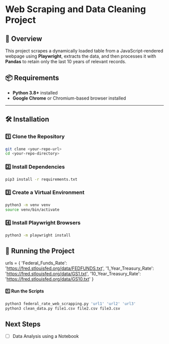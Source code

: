 # Web Scraping and Data Cleaning Project

## 📌 Overview
This project scrapes a dynamically loaded table from a JavaScript-rendered webpage using **Playwright**, extracts the data, and then processes it with **Pandas** to retain only the last 10 years of relevant records.

## 📦 Requirements
- **Python 3.8+** installed
- **Google Chrome** or Chromium-based browser installed

---

## 🛠 Installation

### 1️⃣ Clone the Repository
```bash
git clone <your-repo-url>
cd <your-repo-directory>
```

### 2️⃣ Install Dependencies
```bash
pip3 install -r requirements.txt
```

### 3️⃣ Create a Virtual Environment
```bash
python3 -m venv venv
source venv/bin/activate
```

### 4️⃣ Install Playwright Browsers
```bash
python3 -m playwright install
```

## 🚀 Running the Project

urls = {
    'Federal_Funds_Rate': 'https://fred.stlouisfed.org/data/FEDFUNDS.txt',
    '1_Year_Treasury_Rate': 'https://fred.stlouisfed.org/data/GS1.txt',
    '10_Year_Treasury_Rate': 'https://fred.stlouisfed.org/data/GS10.txt'
}

#### 1️⃣ Run the Scripts
```bash
python3 federal_rate_web_scrapping.py 'url1' 'url2' 'url3'
python3 clean_data.py file1.csv file2.csv file3.csv
```

## Next Steps
- [ ] Data Analysis using a Notebook
